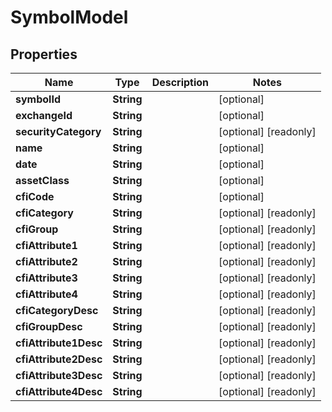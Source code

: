 

# SymbolModel


## Properties

Name | Type | Description | Notes
------------ | ------------- | ------------- | -------------
**symbolId** | **String** |  |  [optional]
**exchangeId** | **String** |  |  [optional]
**securityCategory** | **String** |  |  [optional] [readonly]
**name** | **String** |  |  [optional]
**date** | **String** |  |  [optional]
**assetClass** | **String** |  |  [optional]
**cfiCode** | **String** |  |  [optional]
**cfiCategory** | **String** |  |  [optional] [readonly]
**cfiGroup** | **String** |  |  [optional] [readonly]
**cfiAttribute1** | **String** |  |  [optional] [readonly]
**cfiAttribute2** | **String** |  |  [optional] [readonly]
**cfiAttribute3** | **String** |  |  [optional] [readonly]
**cfiAttribute4** | **String** |  |  [optional] [readonly]
**cfiCategoryDesc** | **String** |  |  [optional] [readonly]
**cfiGroupDesc** | **String** |  |  [optional] [readonly]
**cfiAttribute1Desc** | **String** |  |  [optional] [readonly]
**cfiAttribute2Desc** | **String** |  |  [optional] [readonly]
**cfiAttribute3Desc** | **String** |  |  [optional] [readonly]
**cfiAttribute4Desc** | **String** |  |  [optional] [readonly]



